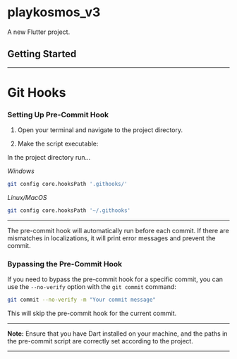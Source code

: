 # playkosmos_v3

A new Flutter project.

## Getting Started

---

# Git Hooks

### Setting Up Pre-Commit Hook

1. Open your terminal and navigate to the project directory.

2. Make the script executable:

In the project directory run...

_Windows_
```bash
git config core.hooksPath '.githooks/'
```

_Linux/MacOS_
```bash
git config core.hooksPath '~/.githooks'
```

---

The pre-commit hook will automatically run before each commit. If there are mismatches in localizations, it will print error messages and prevent the commit.

### Bypassing the Pre-Commit Hook

If you need to bypass the pre-commit hook for a specific commit, you can use the `--no-verify` option with the `git commit` command:

```bash
git commit --no-verify -m "Your commit message"
```

This will skip the pre-commit hook for the current commit.

---

**Note:** Ensure that you have Dart installed on your machine, and the paths in the pre-commit script are correctly set according to the project.

--- 

